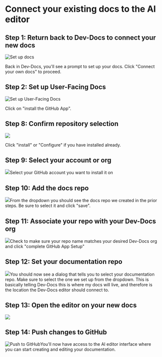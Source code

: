 # Connect your existing docs to the AI editor

## Step 1: Return back to Dev-Docs to connect your new docs

![Set up docs](/img/connect_the_starter_template_to_the_ai_editor/step_8.png)

Back in Dev-Docs, you'll see a prompt to set up your docs. Click "Connect your own docs" to proceed.

## Step 2: Set up User-Facing Docs

![Set up User-Facing Docs](/img/connect_the_starter_template_to_the_ai_editor/step_11.png)

Click on "install the GitHub App".

## Step 8: Confirm repository selection

![](/img/connect_the_starter_template_to_the_ai_editor/step_13.png)

Click "install" or "Configure" if you have installed already.

## Step 9: Select your account or org

![](/img/connect_the_starter_template_to_the_ai_editor/step_16.png)Select your GitHub account you want to install it on

## Step 10: Add the docs repo

![](/img/connect_the_starter_template_to_the_ai_editor/step_17.png)From the dropdown you should see the docs repo we created in the prior steps. Be sure to select it and click "save".

## Step 11: Associate your repo with your Dev-Docs org

![](/img/connect_the_starter_template_to_the_ai_editor/step_22.png)Check to make sure your repo name matches your desired Dev-Docs org and click "complete GitHub App Setup"

## Step 12: Set your documentation repo

![](/img/connect_the_starter_template_to_the_ai_editor/step_25.png)You should now see a dialog that tells you to select your documentation repo. Make sure to select the one we set up from the dropdown. This is basically telling Dev-Docs this is where my docs will live, and therefore is the location the Dev-Docs editor should connect to.

## Step 13: Open the editor on your new docs

![](/img/starter_template_edit_docs.png)

## Step 14: Push changes to GitHub

![Push to GitHub](/img/connect_the_starter_template_to_the_ai_editor/step_28.png)You'll now have access to the AI editor interface where you can start creating and editing your documentation.
